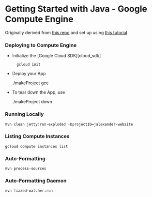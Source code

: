 # Getting Started with Java - Google Compute Engine

Originally derived from [this repo](https://github.com/GoogleCloudPlatform/getting-started-java)
and set up using [this tutorial](https://cloud.google.com/java/docs/tutorials/getting-started-on-compute-engine)

### Deploying to Compute Engine

* Initialize the [Google Cloud SDK][cloud_sdk]

        gcloud init

* Deploy your App

    ./makeProject gce

* To tear down the App, use

    ./makeProject down

### Running Locally

    mvn clean jetty:run-exploded -DprojectID=jalexander-website

### Listing Compute Instances

    gcloud compute instances list

### Auto-Formatting

    mvn process-sources

### Auto-Formatting Daemon

    mvn fizzed-watcher:run